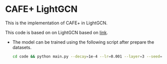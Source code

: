 # CAFE+ LightGCN

This is the implementation of CAFE+ in LightGCN.

This code is based on on LightGCN based on [link](https://github.com/xurong-liang/CERP).

- The model can be trained using the following script after prepare the datasets.

   ```bash
   cd code && python main.py --decay=1e-4 --lr=0.001 --layer=3 --seed=2020 --topks="[20]" --recdim=64
   ```
